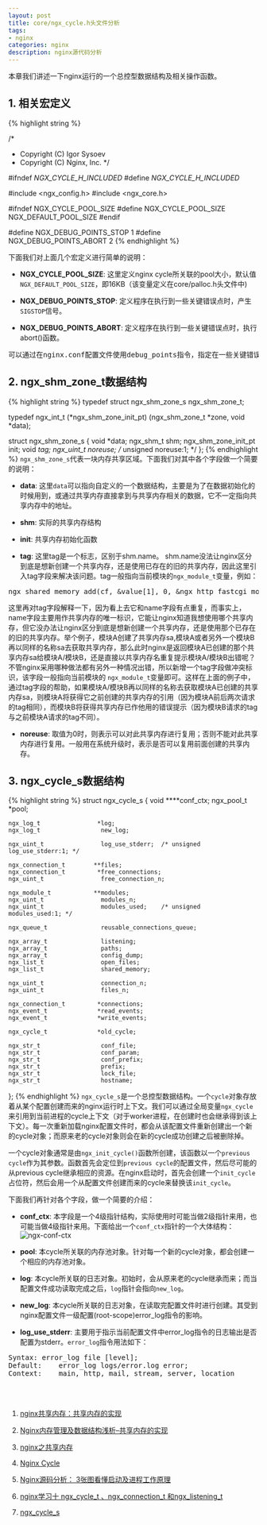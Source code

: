 ```yaml
---
layout: post
title: core/ngx_cycle.h头文件分析
tags:
- nginx
categories: nginx
description: nginx源代码分析
---
```



本章我们讲述一下nginx运行的一个总控型数据结构及相关操作函数。

<!-- more -->


## 1. 相关宏定义
{% highlight string %}

/*
 * Copyright (C) Igor Sysoev
 * Copyright (C) Nginx, Inc.
 */


#ifndef _NGX_CYCLE_H_INCLUDED_
#define _NGX_CYCLE_H_INCLUDED_


#include <ngx_config.h>
#include <ngx_core.h>


#ifndef NGX_CYCLE_POOL_SIZE
#define NGX_CYCLE_POOL_SIZE     NGX_DEFAULT_POOL_SIZE
#endif


#define NGX_DEBUG_POINTS_STOP   1
#define NGX_DEBUG_POINTS_ABORT  2
{% endhighlight %}

下面我们对上面几个宏定义进行简单的说明：

* **NGX_CYCLE_POOL_SIZE**: 这里定义nginx cycle所关联的pool大小，默认值```NGX_DEFAULT_POOL_SIZE```，即16KB（该变量定义在core/palloc.h头文件中)

* **NGX_DEBUG_POINTS_STOP**: 定义程序在执行到一些关键错误点时，产生```SIGSTOP```信号。

* **NGX_DEBUG_POINTS_ABORT**: 定义程序在执行到一些关键错误点时，执行abort()函数。

<pre>
可以通过在nginx.conf配置文件使用debug_points指令，指定在一些关键错误点处的行为。
</pre>


## 2. ngx_shm_zone_t数据结构
{% highlight string %}
typedef struct ngx_shm_zone_s  ngx_shm_zone_t;

typedef ngx_int_t (*ngx_shm_zone_init_pt) (ngx_shm_zone_t *zone, void *data);

struct ngx_shm_zone_s {
    void                     *data;
    ngx_shm_t                 shm;
    ngx_shm_zone_init_pt      init;
    void                     *tag;
    ngx_uint_t                noreuse;  /* unsigned  noreuse:1; */
};
{% endhighlight %}
```ngx_shm_zone_s```代表一块内存共享区域。下面我们对其中各个字段做一个简要的说明：

* **data**: 这里```data```可以指向自定义的一个数据结构，主要是为了在数据初始化的时候用到，或通过共享内存直接拿到与共享内存相关的数据，它不一定指向共享内存中的地址。

* **shm**: 实际的共享内存结构

* **init**: 共享内存初始化函数

* **tag**: 这里tag是一个标志，区别于shm.name。 shm.name没法让nginx区分到底是想新创建一个共享内存，还是使用已存在的旧的共享内存，因此这里引入tag字段来解决该问题。tag一般指向当前模块的```ngx_module_t```变量，例如：
<pre>
ngx_shared_memory_add(cf, &value[1], 0, &ngx_http_fastcgi_module);
</pre>

这里再对tag字段解释一下，因为看上去它和name字段有点重复，而事实上，name字段主要用作共享内存的唯一标识，它能让nginx知道我想使用哪个共享内存，但它没办法让nginx区分到底是想新创建一个共享内存，还是使用那个已存在的旧的共享内存。举个例子，模块A创建了共享内存sa,模块A或者另外一个模块B再以同样的名称sa去获取共享内存，那么此时nginx是返回模块A已创建的那个共享内存sa给模块A/模块B，还是直接以共享内存名重复提示模块A/模块B出错呢？ 不管nginx采用哪种做法都有另外一种情况出错，所以新增一个tag字段做冲突标识，该字段一般指向当前模块的 ```ngx_module_t```变量即可。这样在上面的例子中，通过tag字段的帮助，如果模块A/模块B再以同样的名称去获取模块A已创建的共享内存sa，则模块A将获得它之前创建的共享内存的引用（因为模块A前后两次请求的tag相同），而模块B将获得共享内存已作他用的错误提示（因为模块B请求的tag与之前模块A请求的tag不同）。

* **noreuse**: 取值为0时，则表示可以对此共享内存进行复用；否则不能对此共享内存进行复用。一般用在系统升级时，表示是否可以复用前面创建的共享内存。

## 3. ngx_cycle_s数据结构
{% highlight string %}
struct ngx_cycle_s {
    void                  ****conf_ctx;
    ngx_pool_t               *pool;

    ngx_log_t                *log;
    ngx_log_t                 new_log;

    ngx_uint_t                log_use_stderr;  /* unsigned  log_use_stderr:1; */

    ngx_connection_t        **files;
    ngx_connection_t         *free_connections;
    ngx_uint_t                free_connection_n;

    ngx_module_t            **modules;
    ngx_uint_t                modules_n;
    ngx_uint_t                modules_used;    /* unsigned  modules_used:1; */

    ngx_queue_t               reusable_connections_queue;

    ngx_array_t               listening;
    ngx_array_t               paths;
    ngx_array_t               config_dump;
    ngx_list_t                open_files;
    ngx_list_t                shared_memory;

    ngx_uint_t                connection_n;
    ngx_uint_t                files_n;

    ngx_connection_t         *connections;
    ngx_event_t              *read_events;
    ngx_event_t              *write_events;

    ngx_cycle_t              *old_cycle;

    ngx_str_t                 conf_file;
    ngx_str_t                 conf_param;
    ngx_str_t                 conf_prefix;
    ngx_str_t                 prefix;
    ngx_str_t                 lock_file;
    ngx_str_t                 hostname;
};
{% endhighlight %}
```ngx_cycle_s```是一个总控型数据结构。一个```cycle```对象存放着从某个配置创建而来的nginx运行时上下文。我们可以通过全局变量```ngx_cycle```来引用到当前进程的cycle上下文（对于worker进程，在创建时也会继承得到该上下文）。每一次重新加载nginx配置文件时，都会从该配置文件重新创建出一个新的cycle对象；而原来老的cycle对象则会在新的cycle成功创建之后被删除掉。

一个cycle对象通常是由```ngx_init_cycle()```函数所创建，该函数以一个```previous cycle```作为其参数。函数首先会定位到```previous cycle```的配置文件，然后尽可能的从previous cycle继承相应的资源。在nginx启动时，首先会创建一个```init_cycle```占位符，然后会用一个从配置文件创建而来的cycle来替换该```init_cycle```。

下面我们再针对各个字段，做一个简要的介绍：

* **conf_ctx**: 本字段是一个4级指针结构，实际使用时可能当做2级指针来用，也可能当做4级指针来用。下面给出一个```conf_ctx```指针的一个大体结构：
![ngx-conf-ctx](https://ivanzz1001.github.io/records/assets/img/nginx/ngx_conf_ctx.jpg)

* **pool**: 本cycle所关联的内存池对象。针对每一个新的cycle对象，都会创建一个相应的内存池对象。

* **log**: 本cycle所关联的日志对象。初始时，会从原来老的cycle继承而来；而当配置文件成功读取完成之后，```log```指针会指向```new_log```。

* **new_log**: 本cycle所关联的日志对象，在读取完配置文件时进行创建。其受到nginx配置文件一级配置(root-scope)error_log指令的影响。

* **log_use_stderr**: 主要用于指示当前配置文件中error_log指令的日志输出是否配置为stderr。```error_log```指令用法如下：
<pre>
Syntax:	error_log file [level];
Default:	error_log logs/error.log error;
Context:	main, http, mail, stream, server, location
</pre>


<br />
<br />

1. [nginx共享内存：共享内存的实现](http://blog.csdn.net/wgwgnihao/article/details/37838837)

2. [Nginx内存管理及数据结构浅析–共享内存的实现](http://www.colaghost.net/web-server/246)

3. [nginx之共享内存](http://blog.csdn.net/evsqiezi/article/details/51785093)

4. [Nginx Cycle](http://nginx.org/en/docs/dev/development_guide.html#cycle)

5. [Nginx源码分析： 3张图看懂启动及进程工作原理](http://www.360doc.com/content/16/0220/10/30291625_535903478.shtml)

6. [nginx学习十 ngx_cycle_t 、ngx_connection_t 和ngx_listening_t](http://blog.csdn.net/xiaoliangsky/article/details/39831035)

7. [ngx_cycle_s](http://blog.csdn.net/yzt33/article/details/47087943)
<br />
<br />
<br />

